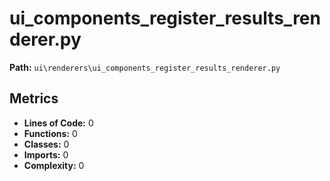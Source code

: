 # ui_components_register_results_renderer.py

**Path:** `ui\renderers\ui_components_register_results_renderer.py`

## Metrics

- **Lines of Code:** 0
- **Functions:** 0
- **Classes:** 0
- **Imports:** 0
- **Complexity:** 0

